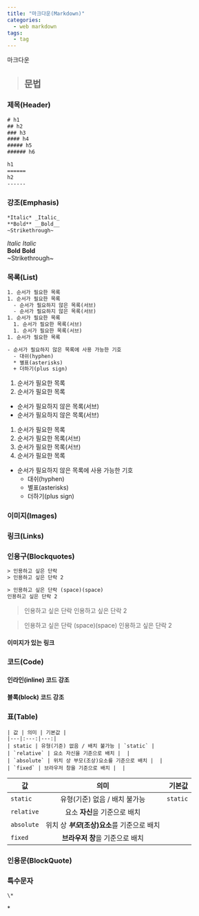 ```yaml
---
title: "마크다운(Markdown)"
categories:
  - web markdown
tags:
  - tag
---
```


마크다운
> ## 문법

### 제목(Header)
```html
# h1
## h2
### h3
#### h4
##### h5
###### h6
```
```html
h1
======
h2
------
```
  
### 강조(Emphasis)
```html
*Italic* _Italic_
**Bold** __Bold__
~Strikethrough~
```
*Italic* _Italic_  
**Bold** __Bold__  
~Strikethrough~

### 목록(List)
```html
1. 순서가 필요한 목록
1. 순서가 필요한 목록
  - 순서가 필요하지 않은 목록(서브) 
  - 순서가 필요하지 않은 목록(서브) 
1. 순서가 필요한 목록
  1. 순서가 필요한 목록(서브)
  1. 순서가 필요한 목록(서브)
1. 순서가 필요한 목록

- 순서가 필요하지 않은 목록에 사용 가능한 기호
  - 대쉬(hyphen)
  * 별표(asterisks)
  + 더하기(plus sign)
```

1. 순서가 필요한 목록
1. 순서가 필요한 목록
  - 순서가 필요하지 않은 목록(서브) 
  - 순서가 필요하지 않은 목록(서브) 
1. 순서가 필요한 목록
  1. 순서가 필요한 목록(서브)
  1. 순서가 필요한 목록(서브)
1. 순서가 필요한 목록

- 순서가 필요하지 않은 목록에 사용 가능한 기호
  - 대쉬(hyphen)
  * 별표(asterisks)
  + 더하기(plus sign)

### 이미지(Images)

### 링크(Links)

### 인용구(Blockquotes)
```html
> 인용하고 싶은 단락
> 인용하고 싶은 단락 2

> 인용하고 싶은 단락 (space)(space)
인용하고 싶은 단락 2
```
> 인용하고 싶은 단락
> 인용하고 싶은 단락 2

> 인용하고 싶은 단락 (space)(space)
인용하고 싶은 단락 2

#### 이미지가 있는 링크

### 코드(Code)

#### 인라인(inline) 코드 강조

#### 블록(block) 코드 강조

### 표(Table)  
```
| 값 | 의미 | 기본값 |
|---|:---:|---:|
| static | 유형(기준) 없음 / 배치 불가능 | `static` |
| `relative` | 요소 자신을 기준으로 배치 |  |
| `absolute` | 위치 상 부모(조상)요소를 기준으로 배치 |  |
| `fixed` | 브라우저 창을 기준으로 배치 |  |
```

값 | 의미 | 기본값
---|:---:|---:
`static` | 유형(기준) 없음 / 배치 불가능 | `static`
`relative` | 요소 **자신**을 기준으로 배치 |
`absolute` | 위치 상 **_부모_(조상)요소**를 기준으로 배치 |
`fixed` | **브라우저 창**을 기준으로 배치 |

### 인용문(BlockQuote)

### 특수문자
```
\*
```
\*
